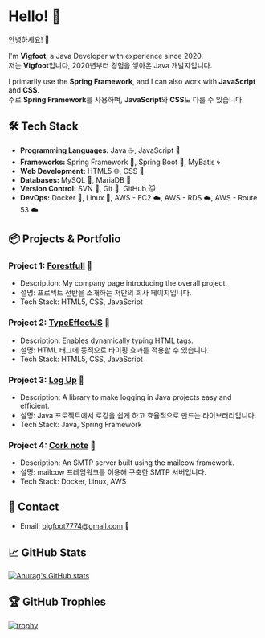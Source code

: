 # Hello! 👋
안녕하세요! 👋

I'm **Vigfoot**, a Java Developer with experience since 2020.  
저는 **Vigfoot**입니다, 2020년부터 경험을 쌓아온 Java 개발자입니다.

I primarily use the **Spring Framework**, and I can also work with **JavaScript** and **CSS**.  
주로 **Spring Framework**를 사용하며, **JavaScript**와 **CSS**도 다룰 수 있습니다.

## 🛠 Tech Stack
- **Programming Languages:** Java ☕, JavaScript 📜
- **Frameworks:** Spring Framework 🌱, Spring Boot 🌱, MyBatis 🌀
- **Web Development:** HTML5 🌐, CSS 🎨
- **Databases:** MySQL 🐬, MariaDB 🐳
- **Version Control:** SVN 🔧, Git 🐙, GitHub 🐱
- **DevOps:** Docker 🐋, Linux 🐧, AWS - EC2 ☁️, AWS - RDS ☁️, AWS - Route 53 ☁️

## 📦 Projects & Portfolio
### Project 1: [Forestfull](https://forestfull.com) 🚀
- Description: My company page introducing the overall project.
- 설명: 프로젝트 전반을 소개하는 저만의 회사 페이지입니다.
- Tech Stack: HTML5, CSS, JavaScript

### Project 2: [TypeEffectJS](https://github.com/forestfull/typeeffectjs) 🚀
- Description: Enables dynamically typing HTML tags.
- 설명: HTML 태그에 동적으로 타이핑 효과를 적용할 수 있습니다.
- Tech Stack: HTML5, CSS, JavaScript

### Project 3: [Log Up](https://github.com/forestfull/logup) 🚀
- Description: A library to make logging in Java projects easy and efficient.
- 설명: Java 프로젝트에서 로깅을 쉽게 하고 효율적으로 만드는 라이브러리입니다.
- Tech Stack: Java, Spring Framework

### Project 4: [Cork note](https://mail.forestfull.com) 🚀
- Description: An SMTP server built using the mailcow framework.
- 설명: mailcow 프레임워크를 이용해 구축한 SMTP 서버입니다.
- Tech Stack: Docker, Linux, AWS

## 💬 Contact
- Email: [bigfoot7774@gmail.com](mailto:bigfoot7774@gmail.com) 📧

## 📈 GitHub Stats
[![Anurag's GitHub stats](https://github-readme-stats.vercel.app/api?username=forestfull&show_icons=true)](https://github.com/anuraghazra/github-readme-stats)

## 🏆 GitHub Trophies
[![trophy](https://github-profile-trophy.vercel.app/?username=forestfull&theme=onestar&no-frame=true&row=1&column=6)](https://github.com/ryo-ma/github-profile-trophy)
